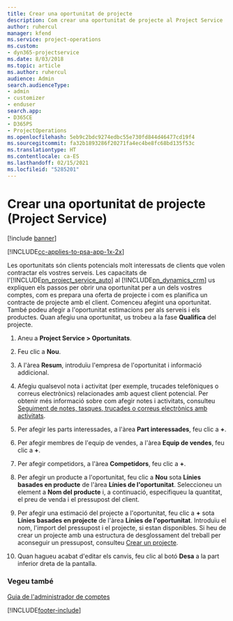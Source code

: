 ```yaml
---
title: Crear una oportunitat de projecte
description: Com crear una oportunitat de projecte al Project Service
author: ruhercul
manager: kfend
ms.service: project-operations
ms.custom:
- dyn365-projectservice
ms.date: 8/03/2018
ms.topic: article
ms.author: ruhercul
audience: Admin
search.audienceType:
- admin
- customizer
- enduser
search.app:
- D365CE
- D365PS
- ProjectOperations
ms.openlocfilehash: 5eb9c2bdc9274edbc55e730fd844d46477cd19f4
ms.sourcegitcommit: fa32b1893286f20271fa4ec4be8fc68bd135f53c
ms.translationtype: HT
ms.contentlocale: ca-ES
ms.lasthandoff: 02/15/2021
ms.locfileid: "5285201"
---
```

# <a name="create-a-project-opportunity-project-service"></a>Crear una oportunitat de projecte (Project Service)

[!include [banner](../includes/psa-now-project-operations.md)]

[!INCLUDE[cc-applies-to-psa-app-1x-2x](../includes/cc-applies-to-psa-app-1x-2x.md)]

Les oportunitats són clients potencials molt interessats de clients que volen contractar els vostres serveis. Les capacitats de l'[!INCLUDE[pn_project_service_auto](../includes/pn-project-service-auto.md)] al [!INCLUDE[pn_dynamics_crm](../includes/pn-dynamics-crm.md)] us expliquen els passos per obrir una oportunitat per a un dels vostres comptes, com es prepara una oferta de projecte i com es planifica un contracte de projecte amb el client. Comenceu afegint una oportunitat. També podeu afegir a l'oportunitat estimacions per als serveis i els productes. Quan afegiu una oportunitat, us trobeu a la fase **Qualifica** del projecte.  
  
1.  Aneu a **Project Service > Oportunitats**.  
  
2.  Feu clic a **Nou**.  
  
3.  A l'àrea **Resum**, introduïu l'empresa de l'oportunitat i informació addicional.  
  
4.  Afegiu qualsevol nota i activitat (per exemple, trucades telefòniques o correus electrònics) relacionades amb aquest client potencial. Per obtenir més informació sobre com afegir notes i activitats, consulteu [Seguiment de notes, tasques, trucades o correus electrònics amb activitats](https://docs.microsoft.com/dynamics365/customerengagement/on-premises/basics/work-with-activities).  
  
5.  Per afegir les parts interessades, a l'àrea **Part interessades**, feu clic a **+**.  
  
6.  Per afegir membres de l'equip de vendes, a l'àrea **Equip de vendes**, feu clic a **+**.  
  
7.  Per afegir competidors, a l'àrea **Competidors**, feu clic a **+**.  
  
8.  Per afegir un producte a l'oportunitat, feu clic a **Nou** sota **Línies basades en producte** de l'àrea **Línies de l'oportunitat**. Seleccioneu un element a **Nom del producte** i, a continuació, especifiqueu la quantitat, el preu de venda i el pressupost del client.  
  
9. Per afegir una estimació del projecte a l'oportunitat, feu clic a **+** sota **Línies basades en projecte** de l'àrea **Línies de l'oportunitat**. Introduïu el nom, l'import del pressupost i el projecte, si estan disponibles. Si heu de crear un projecte amb una estructura de desglossament del treball per aconseguir un pressupost, consulteu [Crear un projecte](../psa/create-project.md).  
  
10. Quan hagueu acabat d'editar els canvis, feu clic al botó **Desa** a la part inferior dreta de la pantalla.  
  
### <a name="see-also"></a>Vegeu també  
 [Guia de l'administrador de comptes](../psa/account-manager-guide.md)


[!INCLUDE[footer-include](../includes/footer-banner.md)]